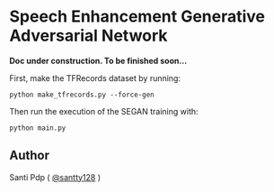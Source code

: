 # Speech Enhancement Generative Adversarial Network


**Doc under construction. To be finished soon...**

First, make the TFRecords dataset by running:

```
python make_tfrecords.py --force-gen
```

Then run the execution of the SEGAN training with:

```
python main.py
```

## Author

Santi Pdp ( [@santty128](https://twitter.com/santty128) )
